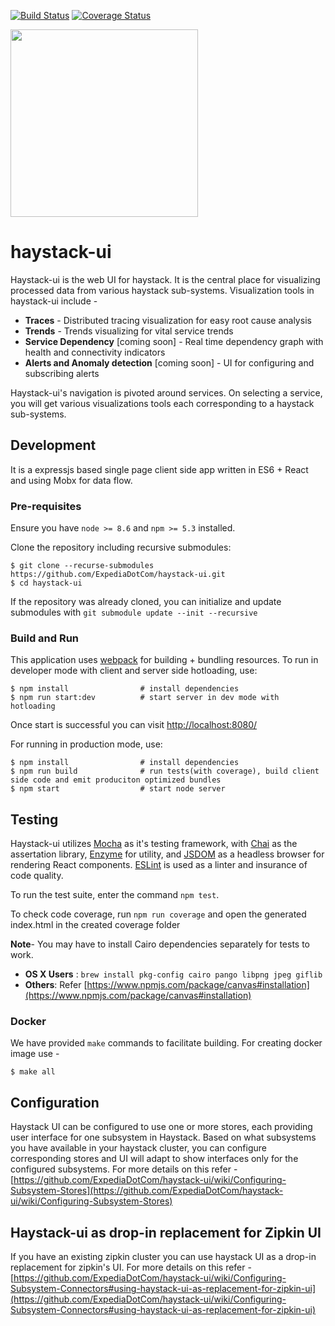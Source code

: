
[![Build Status](https://travis-ci.org/ExpediaDotCom/haystack-ui.svg?branch=master)](https://travis-ci.org/ExpediaDotCom/haystack-ui)
[![Coverage Status](https://coveralls.io/repos/github/ExpediaDotCom/haystack-ui/badge.svg?branch=master)](https://coveralls.io/github/ExpediaDotCom/haystack-ui?branch=master&service=github)

<img src="/public/images/assets/logo_with_title_transparent.png" width="300" />

# haystack-ui
Haystack-ui is the web UI for haystack. It is the central place for visualizing processed data from various haystack sub-systems. 
Visualization tools in haystack-ui include -
* **Traces** - Distributed tracing visualization for easy root cause analysis 
* **Trends** - Trends visualizing for vital service trends 
* **Service Dependency** [coming soon] - Real time dependency graph with health and connectivity indicators 
* **Alerts and Anomaly detection** [coming soon] - UI for configuring and subscribing alerts 

Haystack-ui's navigation is pivoted around services. On selecting a service, you will get various visualizations tools each corresponding to a haystack sub-systems.


## Development
It is a expressjs based single page client side app written in ES6 + React and using Mobx for data flow. 

### Pre-requisites
Ensure you have `node >= 8.6` and `npm >= 5.3` installed. 

Clone the repository including recursive submodules: 
```
$ git clone --recurse-submodules https://github.com/ExpediaDotCom/haystack-ui.git
$ cd haystack-ui
```

If the repository was already cloned, you can initialize and update submodules with `git submodule update --init --recursive`

### Build and Run
This application uses [webpack](https://webpack.github.io/) for building + bundling resources. To run in developer mode with client and server side hotloading, use:

```
$ npm install                # install dependencies
$ npm run start:dev          # start server in dev mode with hotloading
```

Once start is successful you can visit [http://localhost:8080/](http://localhost:8080/)

For running in production mode, use:

```
$ npm install                # install dependencies
$ npm run build              # run tests(with coverage), build client side code and emit produciton optimized bundles 
$ npm start                  # start node server
```

## Testing

Haystack-ui utilizes [Mocha](https://github.com/mochajs/mocha) as it's testing framework, with [Chai](https://github.com/chaijs/chai) as the assertation library, [Enzyme](https://github.com/airbnb/enzyme) for utility, and [JSDOM](https://github.com/tmpvar/jsdom) as a headless browser for rendering React components.
[ESLint](https://github.com/eslint/eslint) is used as a linter and insurance of code quality. 

To run the test suite, enter the command ```npm test```.

To check code coverage, run ```npm run coverage``` and open the generated index.html in the created coverage folder

**Note**-
You may have to install Cairo dependencies separately for tests to work.
- **OS X Users** : `brew install pkg-config cairo pango libpng jpeg giflib`
- **Others**: Refer [https://www.npmjs.com/package/canvas#installation](https://www.npmjs.com/package/canvas#installation)


### Docker 
We have provided `make` commands to facilitate building. For creating docker image use -
```
$ make all 

```

## Configuration
Haystack UI can be configured to use one or more stores, each providing user interface for one subsystem in Haystack. Based on what subsystems you have available in your haystack cluster, you can configure corresponding stores and UI will adapt to show interfaces only for the configured subsystems. 
For more details on this refer - [https://github.com/ExpediaDotCom/haystack-ui/wiki/Configuring-Subsystem-Stores](https://github.com/ExpediaDotCom/haystack-ui/wiki/Configuring-Subsystem-Stores)

## Haystack-ui as drop-in replacement for Zipkin UI
If you have an existing zipkin cluster you can use haystack UI as a drop-in replacement for zipkin's UI.
For more details on this refer - [https://github.com/ExpediaDotCom/haystack-ui/wiki/Configuring-Subsystem-Connectors#using-haystack-ui-as-replacement-for-zipkin-ui](https://github.com/ExpediaDotCom/haystack-ui/wiki/Configuring-Subsystem-Connectors#using-haystack-ui-as-replacement-for-zipkin-ui)
